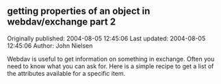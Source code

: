 ## getting properties of an object in webdav/exchange  part 2

Originally published: 2004-08-05 12:45:06
Last updated: 2004-08-05 12:45:06
Author: John Nielsen

Webdav is useful to get information on something in exchange. Often you need to know what you can ask for. Here is a simple recipe to get a list of the attributes available for a specific item.
